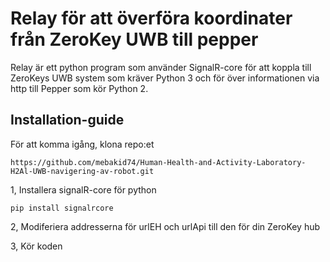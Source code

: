 # Relay för att överföra koordinater från ZeroKey UWB till pepper

Relay är ett python program som använder SignalR-core för att koppla till ZeroKeys UWB system som kräver Python 3 och för över informationen via http till Pepper som kör Python 2.  

## Installation-guide

För att komma igång, klona repo:et 

`https://github.com/mebakid74/Human-Health-and-Activity-Laboratory-H2Al-UWB-navigering-av-robot.git`

1, Installera signalR-core för python

`pip install signalrcore`

2, Modiferiera addresserna för urlEH och urlApi till den för din ZeroKey hub

3, Kör koden

